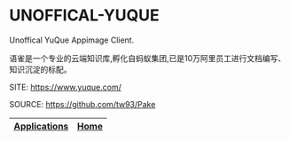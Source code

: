 # UNOFFICAL-YUQUE

 Unoffical YuQue Appimage Client.
 
 语雀是一个专业的云端知识库,孵化自蚂蚁集团,已是10万阿里员工进行文档编写、知识沉淀的标配。

 SITE: https://www.yuque.com/
 
 SOURCE: https://github.com/tw93/Pake

 | [Applications](https://portable-linux-apps.github.io/apps.html) | [Home](https://portable-linux-apps.github.io)
 | --- | --- |
